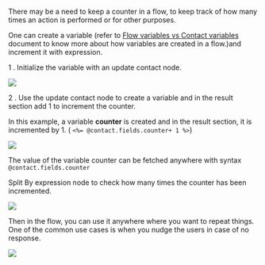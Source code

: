 There may be a need to keep a counter in a flow, to keep track of how many times an action is performed or for other purposes.

One can create a variable (refer to [Flow variables vs Contact variables](https://glific.slab.com/public/posts/9qlaxpa3) document to know more about how variables are created in a flow.)and increment it with expression.

1 .  Initialize the variable with an update contact node.

![](https://static.slab.com/prod/uploads/8k89m6if/posts/images/thV_7ERXZzIRwBsG45yiDTom.png)



2 . Use the update contact node to create a variable and in the result section add 1 to increment the counter.

In this example, a variable **counter** is created and in the result section, it is incremented by 1. (  `<%= @contact.fields.counter+ 1 %>`)

![](https://static.slab.com/prod/uploads/8k89m6if/posts/images/rJtwjJ0fT1NVtGO4rtVxL40j.png)



The value of the variable counter can be fetched anywhere with syntax `@contact.fields.counter`

Split By expression node to check how many times the counter has been incremented.

![](https://slabstatic.com/prod/uploads/8k89m6if/posts/images/cVJPCagLRBeWR1D9FzAZiyUh.png)

Then in the flow, you can use it anywhere where you want to repeat things. One of the common use cases is when you nudge the users in case of no response.





![](https://static.slab.com/prod/uploads/8k89m6if/posts/images/q3VXY8LNo2LOtDCW6ZkC3dR4.png)
